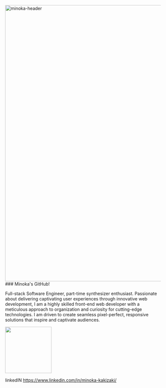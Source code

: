 <img width="893" alt="minoka-header" src="https://user-images.githubusercontent.com/88120228/144121182-d9167320-cb53-42bc-bef8-0ff4e22175b2.png">
### Minoka's GitHub!

Full-stack Software Engineer, part-time synthesizer enthusiast. Passionate about delivering captivating user experiences through innovative web development, I am a highly skilled front-end web developer with a meticulous approach to organization and curiosity for cutting-edge technologies. I am driven to create seamless pixel-perfect, responsive solutions that inspire and captivate audiences.
<p text-align="center">

<p>
  <img height= "150" src="https://github-readme-stats.vercel.app/api?username=kakizaki55&theme=monokai&show_icons=true&include_all_commits=true" />
</p>


linkedIN https://www.linkedin.com/in/minoka-kakizaki/



